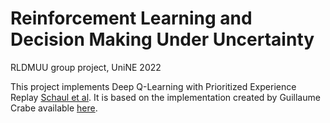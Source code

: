 # Reinforcement Learning and Decision Making Under Uncertainty
RLDMUU group project, UniNE 2022

This project implements Deep Q-Learning with Prioritized Experience Replay [Schaul et al](https://arxiv.org/pdf/1511.05952.pdf). It is based on the implementation created by Guillaume Crabe available [here](https://github.com/Guillaume-Cr/lunar_lander_per).
